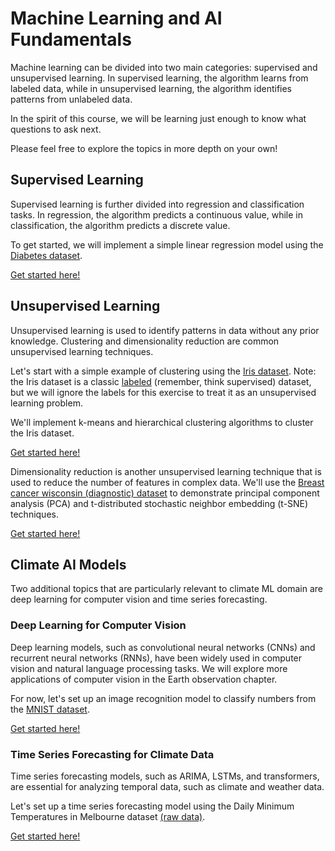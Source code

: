 # Machine Learning and AI Fundamentals

Machine learning can be divided into two main categories: supervised and unsupervised learning. In supervised learning, the algorithm learns from labeled data, while in unsupervised learning, the algorithm identifies patterns from unlabeled data.

In the spirit of this course, we will be learning just enough to know what questions to ask next.

Please feel free to explore the topics in more depth on your own!

## Supervised Learning

Supervised learning is further divided into regression and classification tasks. In regression, the algorithm predicts a continuous value, while in classification, the algorithm predicts a discrete value.

To get started, we will implement a simple linear regression model using the [Diabetes dataset](https://scikit-learn.org/stable/datasets/toy_dataset.html#diabetes-dataset).

[Get started here!](./Start/Diabetes%20Regression.ipynb)

## Unsupervised Learning

Unsupervised learning is used to identify patterns in data without any prior knowledge. Clustering and dimensionality reduction are common unsupervised learning techniques.

Let's start with a simple example of clustering using the [Iris dataset](https://en.wikipedia.org/wiki/Iris_flower_data_set). Note: the Iris dataset is a classic <u>labeled</u> (remember, think supervised) dataset, but we will ignore the labels for this exercise to treat it as an unsupervised learning problem.

We'll implement k-means and hierarchical clustering algorithms to cluster the Iris dataset.

[Get started here!](./Start/Iris%20Clustering.ipynb)

Dimensionality reduction is another unsupervised learning technique that is used to reduce the number of features in complex data. We'll use the [Breast cancer wisconsin (diagnostic) dataset](https://scikit-learn.org/1.5/datasets/toy_dataset.html#breast-cancer-wisconsin-diagnostic-dataset) to demonstrate principal component analysis (PCA) and t-distributed stochastic neighbor embedding (t-SNE) techniques.

[Get started here!](./Start/Cancer%20Dimensionality%20Reduction.ipynb)

## Climate AI Models

Two additional topics that are particularly relevant to climate ML domain are deep learning for computer vision and time series forecasting.

### Deep Learning for Computer Vision

Deep learning models, such as convolutional neural networks (CNNs) and recurrent neural networks (RNNs), have been widely used in computer vision and natural language processing tasks. We will explore more applications of computer vision in the Earth observation chapter.

For now, let's set up an image recognition model to classify numbers from the [MNIST dataset](https://en.wikipedia.org/wiki/MNIST_database).

[Get started here!](./Start/MNIST%20Computer%20Vision.ipynb)

### Time Series Forecasting for Climate Data

Time series forecasting models, such as ARIMA, LSTMs, and transformers, are essential for analyzing temporal data, such as climate and weather data.

Let's set up a time series forecasting model using the Daily Minimum Temperatures in Melbourne dataset [(raw data)](https://raw.githubusercontent.com/jbrownlee/Datasets/master/daily-min-temperatures.csv).

[Get started here!](./Start/Melbourne%20Forecasting.ipynb)

<!-- https://rstudio-pubs-static.s3.amazonaws.com/780805_e5204cea11a44fa99f09bc4cc8816593.html -->
